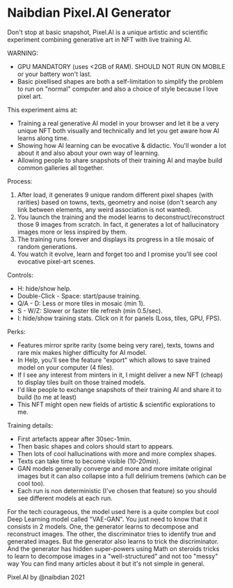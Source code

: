# Naibdian Pixel.AI Generator

Don't stop at basic snapshot, Pixel.AI is a unique artistic and scientific experiment combining generative art in NFT with live training AI.

WARNING: 
- GPU MANDATORY (uses <2GB of RAM). SHOULD NOT RUN ON MOBILE or your battery won't last.
- Basic pixellised shapes are both a self-limitation to simplify the problem to run on "normal" computer and also a choice of style because I love pixel art.

This experiment aims at:

- Training a real generative AI model in your browser and let it be a very unique NFT both visually and technically and let you get aware how AI learns along time.
- Showing how AI learning can be evocative & didactic. You'll wonder a lot about it and also about your own way of learning.
- Allowing people to share snapshots of their training AI and maybe build common galleries all together.


Process:

1. After load, it generates 9 unique random different pixel shapes (with rarities) based on towns, texts, geometry and noise (don't search any link between elements, any weird association is not wanted).
2. You launch the training and the model learns to deconstruct/reconstruct those 9 images from scratch. In fact, it generates a lot of hallucinatory images more or less inspired by them.
3. The training runs forever and displays its progress in a tile mosaic of random generations.
4. You watch it evolve, learn and forget too and I promise you'll see cool evocative pixel-art scenes.

Controls:
- H: hide/show help.
- Double-Click - Space: start/pause training.
- Q/A - D: Less or more tiles in mosaic (min 1).
- S - W/Z: Slower or faster tile refresh (min 0.5/sec).
- I: hide/show training stats. Click on it for panels (Loss, tiles, GPU, FPS).

Perks:
- Features mirror sprite rarity (some being very rare), texts, towns and rare mix makes higher difficulty for AI model.
- In Help, you'll see the feature "export" which allows to save trained model on your computer (4 files).
- If I see any interest from minters in it, I might deliver a new NFT (cheap) to display tiles built on those trained models.
- I'd like people to exchange snapshots of their training AI and share it to build (to me at least)
- This NFT might open new fields of artistic & scientific explorations to me.

Training details:
- First artefacts appear after 30sec-1min.
- Then basic shapes and colors should start to appears.
- Then lots of cool hallucinations with more and more complex shapes.
- Texts can take time to become visible (10-20min).
- GAN models generally converge and more and more imitate original images but it can also collapse into a full delirium tremens (which can be cool too).
- Each run is non deterministic (I've chosen that feature) so you should see different models at each run.

For the tech courageous, the model used here is a quite complex but cool Deep Learning model called "VAE-GAN". You just need to know that it consists in 2 models. One, the generator learns to decompose and reconstruct images. The other, the discriminator tries to identify true and generated images. But the generator also learns to trick the discriminator. And the generator has hidden super-powers using Math on steroids tricks to learn to decompose images in a "well-structured" and not too "messy" way You can find many articles about it but it's not simple in general.

Pixel.AI by @naibdian 2021
